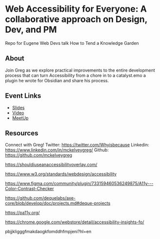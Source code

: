 # Web Accessibility for Everyone: A collaborative approach on Design, Dev, and PM
Repo for Eugene Web Devs talk How to Tend a Knowledge Garden

## About

Join Greg as we explore practical improvements to the entire development process that can turn Accessibility from a chore in to a catalyst.emo a plugin he wrote for Obsidian and share his process.


## Event Links

- [Slides](https://slides.com/gregmckelvey/a11y-for-everyone/fullscreen#/1)
- [Video](https://www.youtube.com/watch?v=lrXyUqGh3Vs)
- [MeetUp](https://www.meetup.com/eugenewebdevs/events/292754389/)

## Resources

Connect with Greg!
Twitter: https://twitter.com/Whyisbecause
Linkedin: https://www.linkedin.com/in/mckelveygreg/
Github: https://github.com/mckelveygreg


https://shouldiuseanaccessibilityoverlay.com/

https://www.w3.org/standards/webdesign/accessibility

https://www.figma.com/community/plugin/733159460536249875/A11y---Color-Contrast-Checker

https://github.com/dequelabs/axe-core/blob/develop/doc/projects.md#deque-projects

https://pa11y.org/

https://chrome.google.com/webstore/detail/accessibility-insights-fo/

pbjjkligggfmakdaogkfomddhfmpjeni?hl=en
